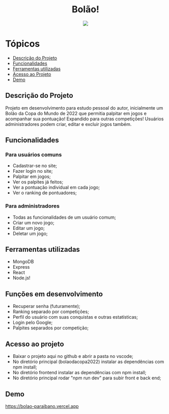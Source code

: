 

<h1 align="center"> Bolão! </h1>

<p align="center">
<img src="http://img.shields.io/static/v1?label=STATUS&message=EM%20DESENVOLVIMENTO&color=GREEN&style=for-the-badge"/>
</p>

# Tópicos 

* [Descrição do Projeto](#descrição-do-projeto)
* [Funcionalidades](#funcionalidades)
* [Ferramentas utilizadas](#ferramentas-utilizadas)
* [Acesso ao Projeto](#acesso-ao-projeto)
* [Demo](#demo)

## Descrição do Projeto

Projeto em desenvolvimento para estudo pessoal do autor, inicialmente um Bolão da Copa do Mundo de 2022 que permitia palpitar em jogos e acompanhar sua pontuação! Expandido para outras competições! Usuários administradores podem criar, editar e excluir jogos também. 
 
## Funcionalidades

### Para usuários comuns
* Cadastrar-se no site;
* Fazer login no site;
* Palpitar em jogos;
* Ver os palpites já feitos;
* Ver a pontuação individual em cada jogo;
* Ver o ranking de pontuadores;

### Para administradores

* Todas as funcionalidades de um usuário comum;
* Criar um novo jogo;
* Editar um jogo;
* Deletar um jogo;

## Ferramentas utilizadas

* MongoDB
* Express
* React
* Node.js!

## Funções em desenvolvimento
* Recuperar senha (futuramente);
* Ranking separado por competições;
* Perfil do usuário com suas conquistas e outras estatísticas;
* Login pelo Google;
* Palpites separados por competição;

## Acesso ao projeto

* Baixar o projeto aqui no github e abrir a pasta no vscode;
* No diretório principal (bolaodacopa2022) instalar as dependências com npm install;
* No diretório frontend instalar as dependências com npm install;
* No diretório principal rodar "npm run dev" para subir front e back end;

## Demo

https://bolao-paraibano.vercel.app
